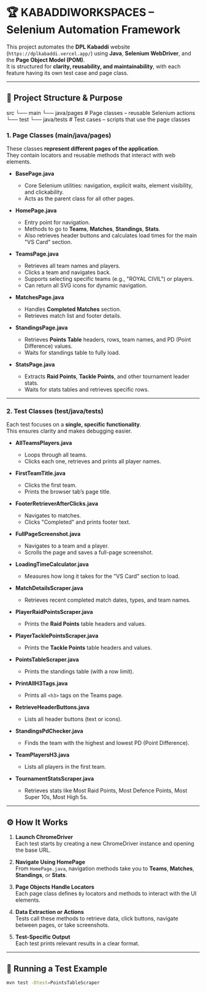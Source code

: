 # 🏆 KABADDIWORKSPACES – Selenium Automation Framework

This project automates the **DPL Kabaddi** website (`https://dplkabaddi.vercel.app/`) using **Java**, **Selenium WebDriver**, and the **Page Object Model (POM)**.  
It is structured for **clarity, reusability, and maintainability**, with each feature having its own test case and page class.

---

## 📂 Project Structure & Purpose

src
└── main
└── java/pages # Page classes – reusable Selenium actions
└── test
└── java/tests # Test cases – scripts that use the page classes

### **1. Page Classes (main/java/pages)**
These classes **represent different pages of the application**.  
They contain locators and reusable methods that interact with web elements.

- **BasePage.java**
  - Core Selenium utilities: navigation, explicit waits, element visibility, and clickability.
  - Acts as the parent class for all other pages.

- **HomePage.java**
  - Entry point for navigation.
  - Methods to go to **Teams**, **Matches**, **Standings**, **Stats**.
  - Also retrieves header buttons and calculates load times for the main "VS Card" section.

- **TeamsPage.java**
  - Retrieves all team names and players.
  - Clicks a team and navigates back.
  - Supports selecting specific teams (e.g., "ROYAL CIVIL") or players.
  - Can return all SVG icons for dynamic navigation.

- **MatchesPage.java**
  - Handles **Completed Matches** section.
  - Retrieves match list and footer details.

- **StandingsPage.java**
  - Retrieves **Points Table** headers, rows, team names, and PD (Point Difference) values.
  - Waits for standings table to fully load.

- **StatsPage.java**
  - Extracts **Raid Points**, **Tackle Points**, and other tournament leader stats.
  - Waits for stats tables and retrieves specific rows.

---

### **2. Test Classes (test/java/tests)**
Each test focuses on a **single, specific functionality**.  
This ensures clarity and makes debugging easier.

- **AllTeamsPlayers.java**
  - Loops through all teams.
  - Clicks each one, retrieves and prints all player names.

- **FirstTeamTitle.java**
  - Clicks the first team.
  - Prints the browser tab’s page title.

- **FooterRetrieverAfterClicks.java**
  - Navigates to matches.
  - Clicks "Completed" and prints footer text.

- **FullPageScreenshot.java**
  - Navigates to a team and a player.
  - Scrolls the page and saves a full-page screenshot.

- **LoadingTimeCalculator.java**
  - Measures how long it takes for the "VS Card" section to load.

- **MatchDetailsScraper.java**
  - Retrieves recent completed match dates, types, and team names.

- **PlayerRaidPointsScraper.java**
  - Prints the **Raid Points** table headers and values.

- **PlayerTacklePointsScraper.java**
  - Prints the **Tackle Points** table headers and values.

- **PointsTableScraper.java**
  - Prints the standings table (with a row limit).

- **PrintAllH3Tags.java**
  - Prints all `<h3>` tags on the Teams page.

- **RetrieveHeaderButtons.java**
  - Lists all header buttons (text or icons).

- **StandingsPdChecker.java**
  - Finds the team with the highest and lowest PD (Point Difference).

- **TeamPlayersH3.java**
  - Lists all players in the first team.

- **TournamentStatsScraper.java**
  - Retrieves stats like Most Raid Points, Most Defence Points, Most Super 10s, Most High 5s.

---

## ⚙️ How It Works

1. **Launch ChromeDriver**  
   Each test starts by creating a new ChromeDriver instance and opening the base URL.

2. **Navigate Using HomePage**  
   From `HomePage.java`, navigation methods take you to **Teams**, **Matches**, **Standings**, or **Stats**.

3. **Page Objects Handle Locators**  
   Each page class defines `By` locators and methods to interact with the UI elements.

4. **Data Extraction or Actions**  
   Tests call these methods to retrieve data, click buttons, navigate between pages, or take screenshots.

5. **Test-Specific Output**  
   Each test prints relevant results in a clear format.

---

## 🚀 Running a Test Example

```bash
mvn test -Dtest=PointsTableScraper
